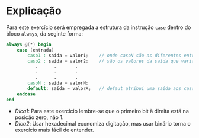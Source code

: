 # Explicação

Para este exercício será empregada a estrutura da instrução `case` dentro do bloco `always`, da seginte forma:

```verilog
always @(*) begin			
	case (entrada)
		caso1 : saída = valor1;	   // onde casoN são as diferentes entradas possíveis e valorN 
		caso2 : saída = valor2;    // são os valores da saída que variam em cada caso.
		   .      .       .
		   .      .       .
		   .      .       .
		casoN : saída = valorN;
		default: saída = valorX;   // defaut atribui uma saída aos casos não abordados na lista acima.
	endcase
end
```

* _Dica1_: Para este exercício lembre-se que o primeiro bit à direita está na posição zero, não 1.
* _Dica2_: Usar hexadecimal economiza digitação, mas usar binário torna o exercício mais fácil de entender.
